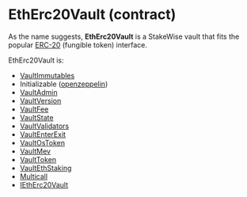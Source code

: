 # EthErc20Vault (contract)

As the name suggests, **EthErc20Vault** is a StakeWise vault that fits the popular [ERC-20](https://ethereum.org/en/developers/docs/standards/tokens/erc-20/) (fungible token) interface.

EthErc20Vault is:

* [VaultImmutables](contracts/vaults/modules/VaultImmutables.sol.md)
* Initializable ([openzeppelin](https://github.com/OpenZeppelin/openzeppelin-contracts/blob/master/contracts/proxy/utils/Initializable.sol))
* [VaultAdmin](../../../contracts/vaults/modules/VaultAdmin.sol.md)
* [VaultVersion](../../../contracts/vaults/modules/VaultVersion.sol.md)
* [VaultFee](../../../contracts/vaults/modules/VaultFee.sol.md)
* [VaultState](../../../contracts/vaults/modules/VaultState.sol.md)
* [VaultValidators](../../../contracts/vaults/modules/VaultValidators.sol.md)
* [VaultEnterExit](../../../contracts/vaults/modules/VaultEnterExit.sol.md)
* [VaultOsToken](../../../contracts/vaults/modules/VaultOsToken.sol.md)
* [VaultMev](../../../contracts/vaults/modules/VaultMev.sol.md)
* [VaultToken](../../../contracts/vaults/modules/VaultToken.sol.md)
* [VaultEthStaking](../../../contracts/vaults/modules/VaultEthStaking.sol.md)
* [Multicall](../../../contracts/base/Multicall.sol.md)
* [IEthErc20Vault](../../../contracts/interfaces/IEthErc20Vault.sol.md)
